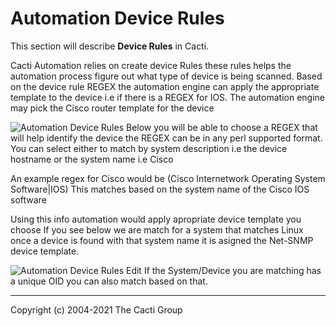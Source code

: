 # Automation Device Rules

This section will describe **Device Rules** in Cacti.

Cacti Automation relies on create device Rules these rules helps the automation process figure out what type of device is being scanned.
Based on the device rule REGEX the automation engine can apply the appropriate template to the device i.e if there is a REGEX for IOS.
The automation engine may pick the Cisco router template for the device

![Automation Device Rules](images/automation-device-templates.png)
Below you will be able to choose a REGEX that will help identify the device the REGEX can be in any perl supported format.
You can select either to match by system description i.e the device hostname or the system name i.e Cisco

An example regex for Cisco would be
(Cisco Internetwork Operating System Software|IOS)
This matches based on the system name of the Cisco IOS software

Using this info automation would apply apropriate device template you choose
If you see below we are match for a system that matches Linux once a device is found with that system name
it is asigned the Net-SNMP device template.

![Automation Device Rules Edit](images/automation-device-templates-edit1.png)
If the System/Device you are matching has a unique OID you can also match based on that.

---
Copyright (c) 2004-2021 The Cacti Group
<!--stackedit_data:
eyJoaXN0b3J5IjpbMTc5NTUwOTYyNiwtNzAxMzg2MjIwXX0=
-->